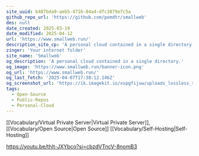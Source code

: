 ```yaml
---
site_uuid: b487bda9-aeb5-4716-84a4-dfc3879e7c5a
github_repo_url: 'https://github.com/pomdtr/smallweb'
des: null
date_created: 2025-03-19
date_modified: 2025-04-12
url: 'https://www.smallweb.run/'
description_site_cp: 'A personal cloud contained in a single directory.'
zinger: 'Your internet folder'
site_name: 'Smallweb'
og_description: 'A personal cloud contained in a single directory.'
og_image: 'https://www.smallweb.run/banner-icon.png'
og_url: 'https://www.smallweb.run/'
og_last_fetch: '2025-04-07T17:38:12.146Z'
og_screenshot_url: 'https://ik.imagekit.io/xvpgfijuw/uploads_lossless_screenshots_20250527_Smallweb_og_screenshot.jpeg'
tags:
  - Open-Source
  - Public-Repos
  - Personal-Cloud
---
```


[[Vocabulary/Virtual Private Server|Virtual Private Server]], [[Vocabulary/Open Source|Open Source]] [[Vocabulary/Self-Hosting|Self-Hosting]]


https://youtu.be/thIt-JXYbco?si=cbzdVTncV-8nomB3